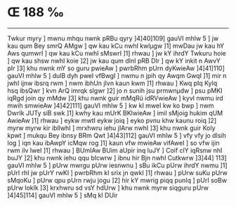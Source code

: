 # Œ 188 ‰
---
Twkur myry ] mwnu mhqu nwnk pRBu qyry ]4]40]109] gauVI mhlw 5 ]
jw kau qum Bey smrQ AMgw ] qw kau kCu nwhI kwlµgw ]1] mwDau jw kau
hY Aws qumwrI ] qw kau kCu nwhI sMswrI ]1] rhwau ] jw kY ihrdY Twkuru
hoie ] qw kau shsw nwhI koie ]2] jw kau qum dInI pRB DIr ] qw kY
inkit n AwvY pIr ]3] khu nwnk mY so guru pwieAw ] pwrbRhm pUrn
dyKwieAw ]4]41]110] gauVI mhlw 5 ] dulB dyh pweI vfBwgI ] nwmu
n jpih qy Awqm GwqI ]1] mir n jwhI ijnw ibsrq rwm ] nwm ibhUn
jIvn kaun kwm ]1] rhwau ] Kwq pIq Kylq hsq ibsQwr ] kvn ArQ
imrqk sIgwr ]2] jo n sunih jsu prmwnµdw ] psu pMKI iqRgd join qy
mMdw ]3] khu nwnk guir mMqRü idRVwieAw ] kyvl nwmu ird mwih smwieAw
]4]42]111] gauVI mhlw 5 ] kw kI mweI kw ko bwp ] nwm DwrIk JUTy
siB swk ]1] kwhy kau mUrK BKlwieAw ] imil sMjoig hukim qUM AwieAw
]1] rhwau ] eykw mwtI eykw joiq ] eyko pvnu khw kaunu roiq ]2] myrw
myrw kir ibllwhI ] mrxhwru iehu jIArw nwhI ]3] khu nwnk guir Koly
kpwt ] mukqu Bey ibnsy BRm Qwt ]4]43]112] gauVI mhlw 5 ] vfy
vfy jo dIsih log ] iqn kau ibAwpY icMqw rog ]1] kaun vfw mwieAw
vifAweI ] so vfw ijin rwm ilv lweI ]1] rhwau ] BUmIAw BUim aUpir
inq luJY ] Coif clY iqRsnw nhI buJY ]2] khu nwnk iehu qqu bIcwrw ]
ibnu hir Bjn nwhI Cutkwrw ]3]44] 113] gauVI mhlw 5 ] pUrw mwrgu
pUrw iesnwnu ] sBu ikCu pUrw ihrdY nwmu ]1] pUrI rhI jw pUrY rwKI ]
pwrbRhm kI srix jn qwkI ]1] rhwau ] pUrw suKu pUrw sMqoKu ] pUrw qpu
pUrn rwju jogu ]2] hir kY mwrig piqq punIq ] pUrI soBw pUrw lokIk
]3] krxhwru sd vsY hdUrw ] khu nwnk myrw siqguru pUrw ]4]45]114]
gauVI mhlw 5 ] sMq kI DUir
####
